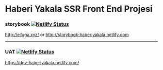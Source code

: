 # Haberi Yakala SSR Front End Projesi 


### storybook [![Netlify Status](https://api.netlify.com/api/v1/badges/8f86544f-ff3d-4567-b528-ce630e433e46/deploy-status)](https://app.netlify.com/sites/storybook-haberiyakala/deploys)
http://elluga.xyz/ or  http://storybook-haberiyakala.netlify.com

----

### UAT [![Netlify Status](https://api.netlify.com/api/v1/badges/b634559b-cc92-497f-a69a-da9866d17059/deploy-status)](https://app.netlify.com/sites/dev-haberiyakala/deploys)
https://dev-haberiyakala.netlify.com/
